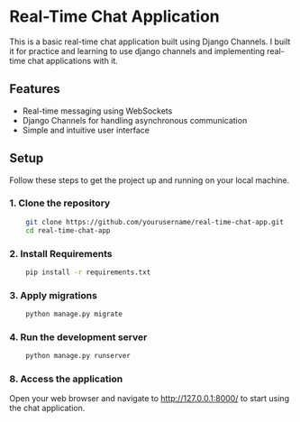 # Real-Time Chat Application

This is a basic real-time chat application built using Django Channels. I built it for practice and learning to use django channels and implementing real-time chat applications with it.

## Features

- Real-time messaging using WebSockets
- Django Channels for handling asynchronous communication
- Simple and intuitive user interface

## Setup

Follow these steps to get the project up and running on your local machine.

### 1. Clone the repository

```bash
    git clone https://github.com/yourusername/real-time-chat-app.git
    cd real-time-chat-app
```

### 2. Install Requirements

```bash
    pip install -r requirements.txt
```

### 3. Apply migrations

```bash
    python manage.py migrate
```

### 4. Run the development server

```bash
    python manage.py runserver
```

### 8. Access the application

Open your web browser and navigate to http://127.0.0.1:8000/ to start using the chat application.